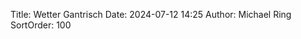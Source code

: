 Title: Wetter Gantrisch
Date: 2024-07-12 14:25
Author: Michael Ring
SortOrder: 100
<!-- include wetter-gantrisch.include --> 
